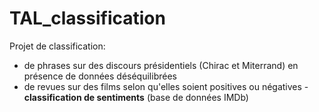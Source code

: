 # TAL_classification

Projet de classification:
- de phrases sur des discours présidentiels (Chirac et Miterrand) en présence de données déséquilibrées
- de revues sur des films selon qu'elles soient positives ou négatives - **classification de sentiments** (base de données IMDb)
